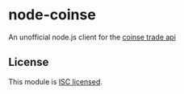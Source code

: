 node-coinse
=====

An unofficial node.js client for the [coinse trade api](https://www.coins-e.com/support/api/)


## License

This module is [ISC licensed](https://github.com/michaelf77/node-coinse/blob/master/LICENSE.txt).
